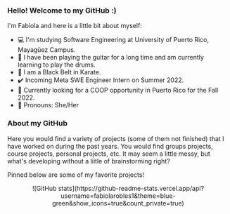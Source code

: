 ### Hello! Welcome to my GitHub :)

I'm Fabiola and here is a little bit about myself: 
- 💻 I'm studying Software Engineering at University of Puerto Rico, Mayagüez Campus.
- 🎸 I have been playing the guitar for a long time and am currently learning to play the drums.
- 🥋 I am a Black Belt in Karate.
- ✔️ Incoming Meta SWE Engineer Intern on Summer 2022.
- 👀 Currently looking for a COOP opportunity in Puerto Rico for the Fall 2022.
- 🙂 Pronouns: She/Her

### About my GitHub
Here you would find a variety of projects (some of them not finished) that I have worked on during the past years. You would find groups projects, course projects, personal projects, etc. It may seem a little messy, but what's developing without a liitle of brainstorming right? 

Pinned below are some of my favorite projects!
<p align="center">
![GitHub stats](https://github-readme-stats.vercel.app/api?username=fabiolarobles1&theme=blue-green&show_icons=true&count_private=true)
</p>
<!--

Pinned below are some of my projects highlights

https://github.com/fabiolarobles1/semester-project-los-reyes-de-la-punta
https://github.com/fabiolarobles1/booking-system-joineando-del-verbo-join
https://github.com/fabiolarobles1/OriginalApp-MusicSharing
https://github.com/fabiolarobles1/Fabiola-s-Twiter-App
https://github.com/fabiolarobles1/Tipster
https://github.com/fabiolarobles1/Flix
https://github.com/fabiolarobles1/Instagram


<!--
**fabiolarobles1/fabiolarobles1** is a ✨ _special_ ✨ repository because its `README.md` (this file) appears on your GitHub profile.

Here are some ideas to get you started:

- 🔭 I’m currently working on ...
- 🌱 I’m currently learning ...
- 👯 I’m looking to collaborate on ...
- 🤔 I’m looking for help with ...
- 💬 Ask me about ...
- 📫 How to reach me: ...
- 😄 Pronouns: ...
- ⚡ Fun fact: ...
-->
